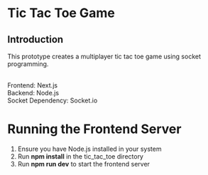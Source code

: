 # Tic Tac Toe Game 

## Introduction
This prototype creates a multiplayer tic tac toe game using socket programming.<br><br>

Frontend: Next.js<br>
Backend: Node.js<br>
Socket Dependency: Socket.io

# Running the Frontend Server
1. Ensure you have Node.js installed in your system
2. Run **npm install** in the tic_tac_toe directory
3. Run **npm run dev** to start the frontend server
